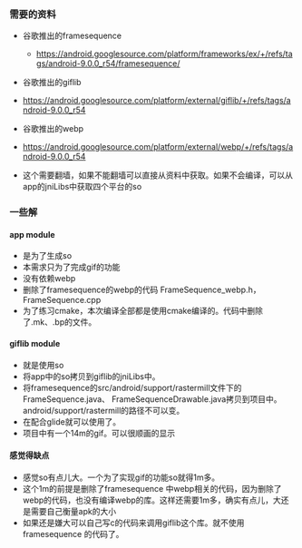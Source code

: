 ### 需要的资料
- 谷歌推出的framesequence
    -   https://android.googlesource.com/platform/frameworks/ex/+/refs/tags/android-9.0.0_r54/framesequence/
- 谷歌推出的giflib
 -   https://android.googlesource.com/platform/external/giflib/+/refs/tags/android-9.0.0_r54
-   谷歌推出的webp
  -   https://android.googlesource.com/platform/external/webp/+/refs/tags/android-9.0.0_r54

- 这个需要翻墙，如果不能翻墙可以直接从资料中获取。如果不会编译，可以从app的jniLibs中获取四个平台的so

### 一些解
#### app module
- 是为了生成so
- 本需求只为了完成gif的功能
 - 没有依赖webp
 - 删除了framesequence的webp的代码 FrameSequence_webp.h，FrameSequence.cpp
- 为了练习cmake，本次编译全部都是使用cmake编译的。代码中删除了.mk、.bp的文件。

#### giflib module
- 就是使用so
- 将app中的so拷贝到giflib的jniLibs中。
- 将framesequence的src/android/support/rastermill文件下的FrameSequence.java、FrameSequenceDrawable.java拷贝到项目中。android/support/rastermill的路径不可以变。
- 在配合glide就可以使用了。
- 项目中有一个14m的gif。可以很顺画的显示


#### 感觉得缺点
- 感觉so有点儿大。一个为了实现gif的功能so就得1m多。
- 这个1m的前提是删除了framesequence
中webp相关的代码，因为删除了webp的代码，也没有编译webp的库。这样还需要1m多，确实有点儿，大还是需要自己衡量apk的大小
- 如果还是嫌大可以自己写c的代码来调用giflib这个库。就不使用framesequence
的代码了。



